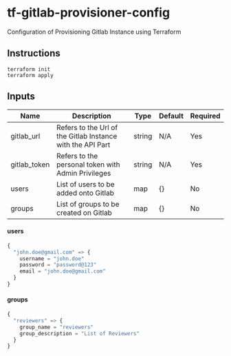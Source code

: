 # tf-gitlab-provisioner-config

Configuration of Provisioning Gitlab Instance using Terraform

## Instructions

```
terraform init
terraform apply
```

## Inputs
| Name | Description | Type | Default | Required |
|------|-------------|------|---------|----------|
| gitlab_url | Refers to the Url of the Gitlab Instance with the API Part | string | N/A | Yes |
| gitlab_token | Refers to the personal token with Admin Privileges | string | N/A | Yes |
| users | List of users to be added onto Gitlab | map | {} | No |
| groups | List of groups to be created on Gitlab | map | {} | No |

#### users

```terraform
{
  "john.doe@gmail.com" => {
    username = "john.doe"
    password = "password@123"
    email = "john.doe@gmail.com"
  }
}
```


#### groups

```terraform
{
  "reviewers" => {
    group_name = "reviewers"
    group_description = "List of Reviewers"
  }
}
```
